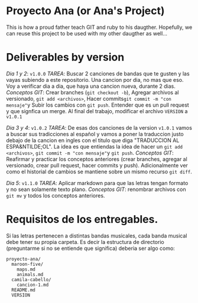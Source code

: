 # Proyecto Ana (or Ana's Project)

This is how a proud father teach GIT and ruby to his daugther. Hopefully, we can reuse this project to be used with my other daugther as well...

# Deliverables by version

*Dia 1 y 2*: `v1.0.0`
*TAREA*: Buscar 2 canciones de bandas que te gusten y las vayas subiendo a este repositorio. Una cancion por dia, no mas que eso. Voy a verificar dia a dia, que haya una cancion nueva, durante 2 dias.
*Conceptos GIT*: Crear branches (`git checkout -b`), Agregar archivos al versionado, `git add <archivos>`, Hacer commits`git commit -m "con mensaje"`y Subir los cambios con `git push`. Entender que es un pull request y que signfica un merge.
Al final del trabajo, modificar el archivo `VERSION` a `v1.0.1`

*Dia 3 y 4*: `v1.0.2`
*TAREA*: De esas dos canciones de la version `v1.0.1` vamos a buscar sus tradicciones al espa&ntilde;ol y vamos a poner la traduccion justo debajo de la cancion en ingles con el titulo que diga "TRADUCCION AL ESPA&NTILDE;OL".
La idea es que entiendas la idea de hacer un `git add <archivos>`, `git commit -m "con mensaje"`y `git push`.
*Conceptos GIT*: Reafirmar y practicar los conceptos anteriores (crear branches, agregar al versionado, crear pull request, hacer commits y push). Adicionalmente ver como el historial de cambios se mantiene sobre un mismo recurso `git diff`.

*Dia 5*: `v1.1.0`
*TAREA*: Aplicar markdown para que las letras tengan formato y no sean solamente texto plano.
*Conceptos GIT*: renombrar archivos con `git mv` y todos los conceptos anteriores.

# Requisitos de los entregables.
Si las letras pertenecen a distintas bandas musicales, cada banda musical debe tener su propia carpeta. Es decir la estructura de directorio (preguntarme si no se entiende que significa) deberia ser algo como:
```
proyecto-ana/
  maroon-five/
    maps.md
    animals.md
  camila-cabello/
    cancion-1.md
  README.md
  VERSION
```

